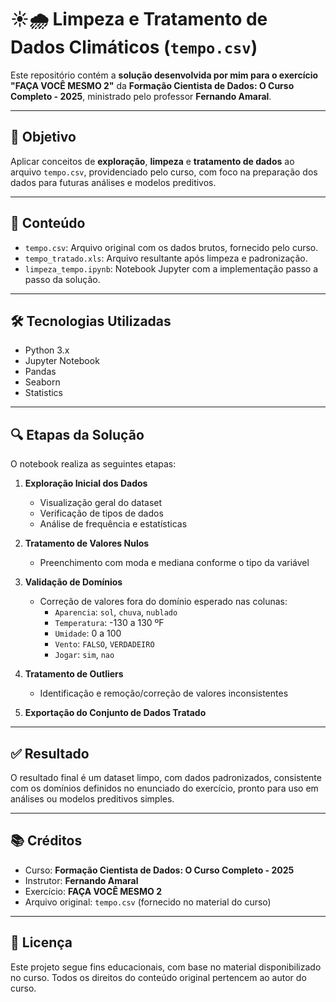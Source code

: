# ☀️🌧️ Limpeza e Tratamento de Dados Climáticos (`tempo.csv`)

Este repositório contém a **solução desenvolvida por mim para o exercício "FAÇA VOCÊ MESMO 2"** da **Formação Cientista de Dados: O Curso Completo - 2025**, ministrado pelo professor **Fernando Amaral**.

---

## 🧠 Objetivo

Aplicar conceitos de **exploração**, **limpeza** e **tratamento de dados** ao arquivo `tempo.csv`, providenciado pelo curso, com foco na preparação dos dados para futuras análises e modelos preditivos.

---

## 📁 Conteúdo

- `tempo.csv`: Arquivo original com os dados brutos, fornecido pelo curso.
- `tempo_tratado.xls`: Arquivo resultante após limpeza e padronização.
- `limpeza_tempo.ipynb`: Notebook Jupyter com a implementação passo a passo da solução.

---

## 🛠️ Tecnologias Utilizadas

- Python 3.x
- Jupyter Notebook
- Pandas
- Seaborn
- Statistics

---

## 🔍 Etapas da Solução

O notebook realiza as seguintes etapas:

1. **Exploração Inicial dos Dados**
   - Visualização geral do dataset
   - Verificação de tipos de dados
   - Análise de frequência e estatísticas

2. **Tratamento de Valores Nulos**
   - Preenchimento com moda e mediana conforme o tipo da variável

3. **Validação de Domínios**
   - Correção de valores fora do domínio esperado nas colunas:
     - `Aparencia`: `sol`, `chuva`, `nublado`
     - `Temperatura`: -130 a 130 ºF
     - `Umidade`: 0 a 100
     - `Vento`: `FALSO`, `VERDADEIRO`
     - `Jogar`: `sim`, `nao`

4. **Tratamento de Outliers**
   - Identificação e remoção/correção de valores inconsistentes

5. **Exportação do Conjunto de Dados Tratado**

---

## ✅ Resultado

O resultado final é um dataset limpo, com dados padronizados, consistente com os domínios definidos no enunciado do exercício, pronto para uso em análises ou modelos preditivos simples.

---

## 📚 Créditos

- Curso: **Formação Cientista de Dados: O Curso Completo - 2025**
- Instrutor: **Fernando Amaral**
- Exercício: **FAÇA VOCÊ MESMO 2**
- Arquivo original: `tempo.csv` (fornecido no material do curso)

---

## 📄 Licença

Este projeto segue fins educacionais, com base no material disponibilizado no curso. Todos os direitos do conteúdo original pertencem ao autor do curso.

